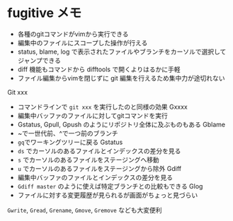 # fugitive メモ

- 各種のgitコマンドがvimから実行できる
- 編集中のファイルにスコープした操作が行える
- status, blame, log で表示されたファイルやブランチをカーソルで選択してジャンプできる
- diff 機能もコマンドから difftools で開くよりはるかに手軽
- ファイル編集からvimを閉じずに git 編集を行えるため集中力が途切れない

Git xxx
  - コマンドラインで `git xxx` を実行したのと同様の効果
Gxxxx
  - 編集中バッファのファイルに対してgitコマンドを実行
  - Gstatus, Gpull, Gpush のようにリポジトリ全体に及ぶものもある
Gblame
  - ~で一世代前、^で一つ前のブランチ
  - `gq`でワーキングツリーに戻る
Gstatus
  - `ds` でカーソルのあるファイルとインデックスの差分を見る
  - `s` でカーソルのあるファイルをステージングへ移動
  - `u` でカーソルのあるファイルをステージングから除外
Gdiff
  - 編集中バッファのファイルとインデックスの差分を見る
  - `Gdiff master` のように使えば特定ブランチとの比較もできる
Glog
  - ファイルに対する変更履歴が見られるが画面がちょっと見づらい

`Gwrite`, `Gread`, `Grename`, `Gmove`, `Gremove` なども大変便利
